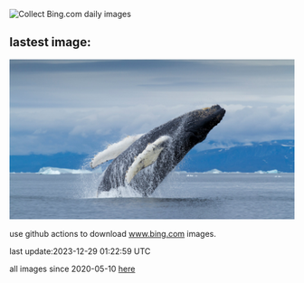 ![Collect Bing.com daily images](https://github.com/counter2015/bing-daily-images/workflows/Collect%20Bing.com%20daily%20images/badge.svg)
## lastest image:
![](images/GreenlandHumpback.jpg)

use github actions to download www.bing.com images.

last update:2023-12-29 01:22:59 UTC

all images since 2020-05-10 [here](https://github.com/counter2015/bing-daily-images/tree/master/images) 
